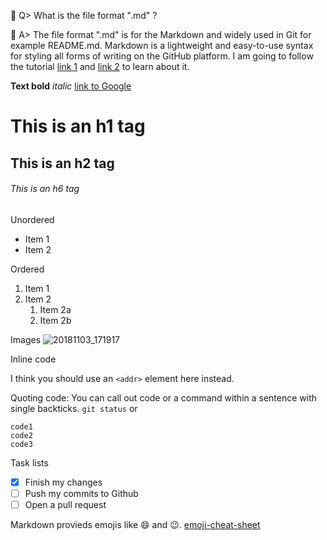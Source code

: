 :thinking: 
Q> What is the file format ".md" ?

:wolf: A> The file format ".md" is for the Markdown and widely used in Git for example README.md. 
Markdown is a lightweight and easy-to-use syntax for styling all forms of writing on the GitHub platform.
I am going to follow the tutorial 
[link 1](https://guides.github.com/features/mastering-markdown/) and
[link 2](https://help.github.com/en/github/writing-on-github/basic-writing-and-formatting-syntax#styling-text)
to learn about it.

**Text bold**
*italic*
[link to Google](http://google.com)

# This is an h1 tag
## This is an h2 tag
###### This is an h6 tag

Unordered
* Item 1
* Item 2

Ordered
1. Item 1
1. Item 2
   1. Item 2a
   1. Item 2b
   
Images
![20181103_171917](https://user-images.githubusercontent.com/31683235/71145265-58328000-2264-11ea-8a3b-5eee0a503085.jpg)

Inline code

I think you should use an
`<addr>` element here instead.


Quoting code: You can call out code or a command within a sentence with single backticks.
`git status` or 
```
code1 
code2
code3
```

Task lists
- [X] Finish my changes
- [ ] Push my commits to Github
- [ ] Open a pull request

Markdown provieds emojis like :smile: and :wink:.
[emoji-cheat-sheet](https://github.com/ikatyang/emoji-cheat-sheet/blob/master/README.md)



